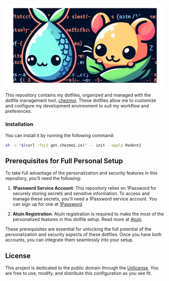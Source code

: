 ![Repository Banner](img/banner.png)

This repository contains my dotfiles, organized and managed with the dotfile management tool, [chezmoi](https://www.chezmoi.io/). These dotfiles allow me to customize and configure my development environment to suit my workflow and preferences.


### Installation

You can install it by running the following command:

```sh
sh -c "$(curl -fsLS get.chezmoi.io)" -- init --apply Rodent1
```

## Prerequisites for Full Personal Setup

To take full advantage of the personalization and security features in this repository, you'll need the following:

1. **1Password Service Account**: This repository relies on 1Password for securely storing secrets and sensitive information. To access and manage these secrets, you'll need a 1Password service account. You can sign up for one at [1Password](https://1password.com/).

2. **Atuin Registration**: Atuin registration is required to make the most of the personalized features in this dotfile setup. Read more at [Atuin](https://atuin.sh/).

These prerequisites are essential for unlocking the full potential of the personalization and security aspects of these dotfiles. Once you have both accounts, you can integrate them seamlessly into your setup.


## License

This project is dedicated to the public domain through the [Unlicense](https://unlicense.org). You are free to use, modify, and distribute this configuration as you see fit.
